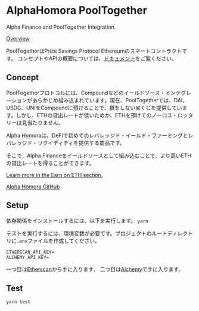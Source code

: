 # AlphaHomora PoolTogether
Alpha Finance and PoolTogether Integration.  

[Overview](../en/overview.md)  

PoolTogetherはPrize Savings Protocol Ethereumのスマートコントラクトです。
コンセプトやAPIの概要については、[ドキュメント](https://docs.pooltogether.com/)をご覧ください。

## Concept 
PoolTogetherプロトコルには、Compoundなどのイールドソース・インテグレーションがあらかじめ組み込まれています。現在、PoolTogetherでは、DAI、USDC、UNIをCompoundに預けることで、損をしない宝くじを提供しています。しかし、ETHの貸出レートが低いためか、ETHを預けてのノーロス・ロッタリーは見当たりません。

Alpha Homoraは、DeFiで初めてのレバレッジド・イールド・ファーミングとレバレッジド・リクイディティを提供する商品です。

そこで，Alpha Financeをイールドソースとして組み込むことで、より高いETHの貸出レートを得ることができます。

[Learn more in the Earn on ETH section.](https://alphafinancelab.gitbook.io/alpha-homora/#earn-on-eth)

[Alpha Homora GitHub](https://github.com/AlphaFinanceLab/alphahomora)

## Setup
依存関係をインストールするには、以下を実行します。
`yarn`

テストを実行するには、環境変数が必要です。プロジェクトのルートディレクトリに`.env`ファイルを作成してください。
``` 
ETHERSCAN_API_KEY=
ALCHEMY_API_KEY=
```
一つ目は[Etherscan](https://etherscan.io/)から手に入ります．
二つ目は[Alchemy](https://dashboard.alchemyapi.io/)で手に入ります．

## Test
`yarn test`